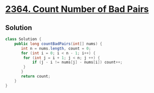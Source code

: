 # [2364. Count Number of Bad Pairs](https://leetcode.com/problems/count-number-of-bad-pairs/)

## Solution
```java
class Solution {
    public long countBadPairs(int[] nums) {
       int n = nums.length, count = 0;
       for (int i = 0; i < n - 1; i++) {
        for (int j = i + 1; j < n; j ++) {
            if (j - i != nums[j] - nums[i]) count++;
        }
       }
       return count;
    }
}
```
